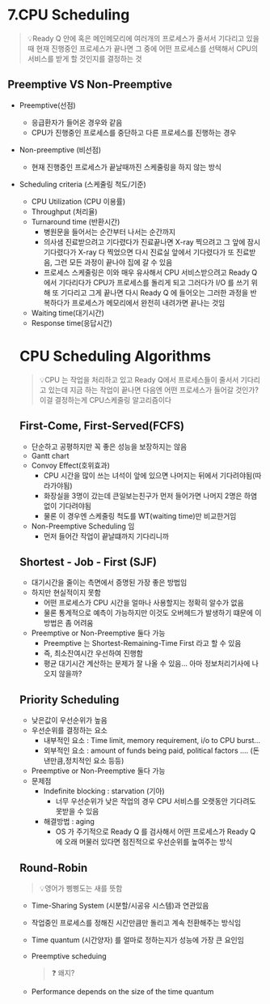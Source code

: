 # 7.CPU Scheduling

> 💡Ready Q 안에 혹은 메인메모리에 여러개의 프로세스가 줄서서 기다리고 있을 때 현재 진행중인 프로세스가 끝나면 그 중에 어떤 프로세스를 선택해서 CPU의 서비스를 받게 할 것인지를 결정하는 것

## Preemptive VS Non-Preemptive

* Preemptive(선점)

  * 응급환자가 들어온 경우와 같음
  * CPU가 진행중인 프로세스를 중단하고 다른 프로세스를 진행하는 경우

* Non-preemptive (비선점)

  * 현재 진행중인 프로세스가 끝날때까진 스케줄링을 하지 않는 방식

* Scheduling criteria (스케줄링 척도/기준)

  * CPU Utilization (CPU 이용률)
  * Throughput (처리율) 
  * Turnaround time (반환시간) 
    * 병원문을 들어서는 순간부터 나서는 순간까지
    * 의사샘 진료받으려고 기다렸다가 진료끝나면 X-ray 찍으려고 그 앞에 잠시 기다렸다가 X-ray 다 찍었으면 다시 진료실 앞에서 기다렸다가 또 진료받음, 그런 모든 과정이 끝나야 집에 갈 수 있음
    * 프로세스 스케줄링은 이와 매우 유사해서 CPU 서비스받으려고 Ready Q 에서 기다리다가 CPU가 프로세스를 돌리게 되고 그러다가 I/O 를 쓰기 위해 또 기다리고 그게 끝나면 다시 Ready Q 에 들어오는 그러한 과정을 반복하다가 프로세스가 메모리에서 완전히 내려가면 끝나는 것임
  * Waiting time(대기시간)
  * Response time(응답시간)

  # CPU Scheduling Algorithms

  >  💡CPU 는 작업을 처리하고 있고 Ready Q에서 프로세스들이 줄서서 기다리고 있는데 지금 하는 작업이 끝나면 다음엔 어떤 프로세스가 들어갈 것인가? 이걸 결정하는게 CPU스케줄링 알고리즘이다

  ## First-Come, First-Served(FCFS)

  * 단순하고 공평하지만 꼭 좋은 성능을 보장하지는 않음
  * Gantt chart
  * Convoy  Effect(호위효과)
    * CPU 시간을 많이 쓰는 녀석이 앞에 있으면 나머지는 뒤에서 기다려야됨(따라가야됨)
    * 화장실을 3명이 갔는데 큰일보는친구가 먼저 들어가면 나머지 2명은 하염없이 기다려야됨
    * 물론 이 경우엔 스케줄링 척도를 WT(waiting time)만 비교한거임
  * Non-Preemptive Scheduling 임
    * 먼저 들어간 작업이 끝날떄까지 기다리니까

  ## Shortest  - Job - First (SJF)

  * 대기시간을 줄이는 측면에서 증명된 가장 좋은 방법임
  * 하지만 현실적이지 못함
    * 어떤 프로세스가 CPU 시간을 얼마나 사용할지는  정확히 알수가 없음
    * 물론 통계적으로 예측이 가능하지만 이것도 오버헤드가 발생하기 떄문에 이 방법은 좀 어려움
  * Preemptive or Non-Preemptive 둘다 가능
    * Preemptive 는 Shortest-Remaining-Time First 라고 할 수 있음
    * 즉, 최소잔여시간 우선하여 진행함
    * 평균 대기시간 계산하는 문제가 잘 나올 수 있음... 아마 정보처리기사에 나오지 않을까?

  ## Priority Scheduling

  * 낮은값이  우선순위가 높음
  * 우선순위를 결정하는 요소
    * 내부적인 요소 :  Time limit, memory requirement, i/o to CPU burst...
    * 외부적인 요소 : amount of funds being paid, political factors .... (돈낸만큼,정치적인 요소 등등)
  * Preemptive or Non-Preemptive 둘다 가능
  * 문제점
    * Indefinite blocking : starvation (기아)
      * 너무 우선순위가 낮은 작업의 경우 CPU 서비스를 오랫동안 기다려도 못받을 수 있음
    * 해결방법 : aging
      * OS 가 주기적으로 Ready Q 를 검사해서 어떤 프로세스가 Ready Q 에 오래 머물러 있다면 점진적으로 우선순위를 높여주는 방식

  ## Round-Robin

  >  💡영어가 삥삥도는 새를 뜻함

  *  Time-Sharing System (시분할/시공유 시스템)과 연관있음

    * 작업중인 프로세스를 정해진 시간만큼만 돌리고 계속 전환해주는 방식임

  * Time quantum (시간양자) 를 얼마로 정하는지가 성능에 가장 큰 요인임

  * Preemptive scheduing 

    > ❓ 왜지?

  * Performance depends on the size of the time quantum

    ​



